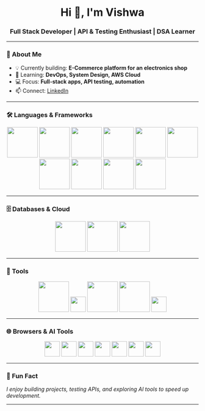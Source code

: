 <h1 align="center">Hi 👋, I'm Vishwa</h1>
<h3 align="center">Full Stack Developer | API & Testing Enthusiast | DSA Learner</h3>

---

### 🚀 About Me  
- 💡 Currently building: **E-Commerce platform for an electronics shop**  
- 🌱 Learning: **DevOps, System Design, AWS Cloud**  
- 💻 Focus: **Full-stack apps, API testing, automation**  
- 📫 Connect: [LinkedIn](https://linkedin.com/in/vishwa-s-552247259)

---

### 🛠️ Languages & Frameworks  

<p align="center">
  <img src="https://cdn.jsdelivr.net/gh/devicons/devicon/icons/html5/html5-original-wordmark.svg" height="80" width="80" />
  <img src="https://cdn.jsdelivr.net/gh/devicons/devicon/icons/css3/css3-original-wordmark.svg" height="80" width="80" />
  <img src="https://cdn.jsdelivr.net/gh/devicons/devicon/icons/javascript/javascript-original.svg" height="80" width="80" />
  <img src="https://cdn.jsdelivr.net/gh/devicons/devicon/icons/java/java-original-wordmark.svg" height="80" width="80" />
  <img src="https://cdn.jsdelivr.net/gh/devicons/devicon/icons/c/c-original.svg" height="80" width="80" />
  <img src="https://cdn.jsdelivr.net/gh/devicons/devicon/icons/react/react-original-wordmark.svg" height="80" width="80" />
  <img src="https://cdn.jsdelivr.net/gh/devicons/devicon/icons/nodejs/nodejs-original-wordmark.svg" height="80" width="80" />
  <img src="https://cdn.jsdelivr.net/gh/devicons/devicon/icons/express/express-original-wordmark.svg" height="80" width="80" />
  <img src="https://cdn.jsdelivr.net/gh/devicons/devicon/icons/bootstrap/bootstrap-original-wordmark.svg" height="80" width="80" />
  <img src="https://cdn.jsdelivr.net/gh/devicons/devicon/icons/tailwindcss/tailwindcss-plain.svg" height="80" width="80" />
</p>

---

### 🗄️ Databases & Cloud  

<p align="center">
  <img src="https://cdn.jsdelivr.net/gh/devicons/devicon/icons/mongodb/mongodb-original-wordmark.svg" height="80" width="80" />
  <img src="https://cdn.jsdelivr.net/gh/devicons/devicon/icons/mysql/mysql-original-wordmark.svg" height="80" width="80" />
  <img src="https://cdn.jsdelivr.net/gh/devicons/devicon/icons/amazonwebservices/amazonwebservices-original-wordmark.svg" height="80" width="80" />
</p>

---

### 🧰 Tools  

<p align="center">
  <img src="https://cdn.jsdelivr.net/gh/devicons/devicon/icons/vscode/vscode-original-wordmark.svg" height="80" width="80" />
  <img src="https://img.shields.io/badge/Postman-FF6C37?style=for-the-badge&logo=postman&logoColor=white" height="40" />
  <img src="https://cdn.jsdelivr.net/gh/devicons/devicon/icons/git/git-original-wordmark.svg" height="80" width="80" />
  <img src="https://cdn.jsdelivr.net/gh/devicons/devicon/icons/github/github-original-wordmark.svg" height="80" width="80" />
  <img src="https://img.shields.io/badge/Vercel-000000?style=for-the-badge&logo=vercel&logoColor=white" height="40" />
</p>

---

### 🌐 Browsers & AI Tools  

<p align="center">
  <img src="https://img.shields.io/badge/Google%20Chrome-4285F4?style=for-the-badge&logo=google-chrome&logoColor=white" height="40" />
  <img src="https://img.shields.io/badge/Mozilla%20Firefox-FF7139?style=for-the-badge&logo=firefox&logoColor=white" height="40" />
  <img src="https://img.shields.io/badge/Microsoft%20Edge-0078D7?style=for-the-badge&logo=microsoft-edge&logoColor=white" height="40" />
  <img src="https://img.shields.io/badge/ChatGPT-412991?style=for-the-badge&logo=openai&logoColor=white" height="40" />
  <img src="https://img.shields.io/badge/Perplexity-000000?style=for-the-badge&logo=perplexity&logoColor=white" height="40" />
  <img src="https://img.shields.io/badge/Lovable-FF0080?style=for-the-badge&logo=heart&logoColor=white" height="40" />
  <img src="https://img.shields.io/badge/Cursor%20AI-0A84FF?style=for-the-badge&logo=cursor&logoColor=white" height="40" />
</p>

---

### 🎯 Fun Fact  
*I enjoy building projects, testing APIs, and exploring AI tools to speed up development.*

---
